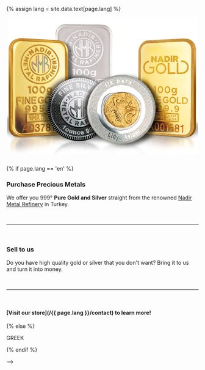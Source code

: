 {% assign lang = site.data.text[page.lang] %}

<img style="display: block; margin-bottom:30px; margin-left: auto; margin-right: auto; max-width:500px;" src="/images/metals/nadir-gold-silver.png">

{% if page.lang == 'en' %}
### Purchase Precious Metals

We offer you 999° **Pure Gold and Silver** 
straight from the renowned [Nadir Metal Refinery](https://www.nadirmetal.com.tr/en/home/) in Turkey.

<br>
<hr>
<br>

### Sell to us

Do you have high quality gold or silver that you don't want? Bring it to us and turn it into money.

<br>
<hr>
<br> 

#### [Visit our store](/{{ page.lang }}/contact) to learn more!

{% else %}

GREEK

{% endif %}


<div>
  <script data-cfasync="false" type="text/javascript" src="https://app.ecwid.com/script.js?32424241&data_platform=code" charset="utf-8"></script>
  <script type="text/javascript"> xProductBrowser("categoriesPerRow=4","views=grid(20,3) list(60) table(60)","categoryView=grid","searchView=list","id=my-store-32424241", "defaultCategoryId=55389417");</script> -->
</div>